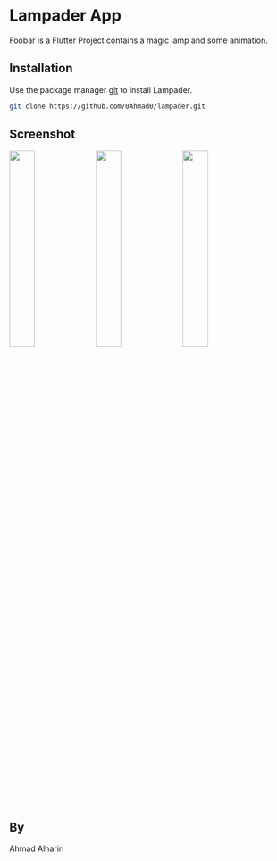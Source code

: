 # Lampader App

Foobar is a Flutter Project contains a magic lamp and some animation.

## Installation

Use the package manager [git](https://git-scm.com/downloads) to install Lampader.

```bash
git clone https://github.com/0Ahmad0/lampader.git
```

## Screenshot
<div>
<img src="https://github.com/user-attachments/assets/a5bb6a6a-e675-4b57-9e21-7b5abf3fde9c" width=30% height=30%>
<img src="https://github.com/user-attachments/assets/0088877d-0fec-49f7-8101-e10d5481517c" width=30% height=30%>
<img src="https://github.com/user-attachments/assets/179da81c-6e8c-45e7-b6f3-fcc58b543ccd" width=30% height=30%>
</div>

## By

Ahmad Alhariri
